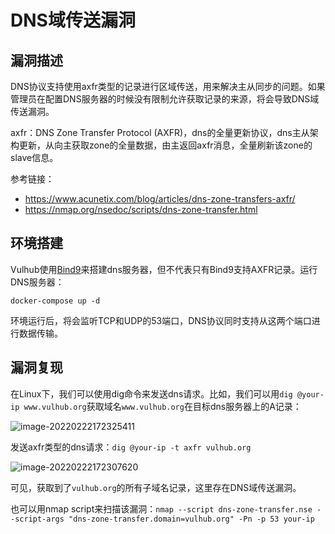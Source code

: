 # DNS域传送漏洞

## 漏洞描述

DNS协议支持使用axfr类型的记录进行区域传送，用来解决主从同步的问题。如果管理员在配置DNS服务器的时候没有限制允许获取记录的来源，将会导致DNS域传送漏洞。

axfr：DNS Zone Transfer Protocol (AXFR)，dns的全量更新协议，dns主从架构更新，从向主获取zone的全量数据，由主返回axfr消息，全量刷新该zone的slave信息。

参考链接：

- https://www.acunetix.com/blog/articles/dns-zone-transfers-axfr/
- https://nmap.org/nsedoc/scripts/dns-zone-transfer.html

## 环境搭建

Vulhub使用[Bind9](https://wiki.debian.org/Bind9)来搭建dns服务器，但不代表只有Bind9支持AXFR记录。运行DNS服务器：

```
docker-compose up -d
```

环境运行后，将会监听TCP和UDP的53端口，DNS协议同时支持从这两个端口进行数据传输。

## 漏洞复现

在Linux下，我们可以使用dig命令来发送dns请求。比如，我们可以用`dig @your-ip www.vulhub.org`获取域名`www.vulhub.org`在目标dns服务器上的A记录：

![image-20220222172325411](https://typora-1308934770.cos.ap-beijing.myqcloud.com/202202221723645.png)

发送axfr类型的dns请求：`dig @your-ip -t axfr vulhub.org`

![image-20220222172307620](https://typora-1308934770.cos.ap-beijing.myqcloud.com/202202221723790.png)

可见，获取到了`vulhub.org`的所有子域名记录，这里存在DNS域传送漏洞。

也可以用nmap script来扫描该漏洞：`nmap --script dns-zone-transfer.nse --script-args "dns-zone-transfer.domain=vulhub.org" -Pn -p 53 your-ip`

